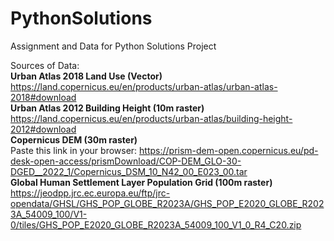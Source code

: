 # PythonSolutions
Assignment and Data for Python Solutions Project

Sources of Data:   
**Urban Atlas 2018 Land Use (Vector)**  
https://land.copernicus.eu/en/products/urban-atlas/urban-atlas-2018#download  
**Urban Atlas 2012 Building Height (10m raster)**   
https://land.copernicus.eu/en/products/urban-atlas/building-height-2012#download   
**Copernicus DEM (30m raster)**  
Paste this link in your browser: https://prism-dem-open.copernicus.eu/pd-desk-open-access/prismDownload/COP-DEM_GLO-30-DGED__2022_1/Copernicus_DSM_10_N42_00_E023_00.tar  
**Global Human Settlement Layer Population Grid (100m raster)**   
https://jeodpp.jrc.ec.europa.eu/ftp/jrc-opendata/GHSL/GHS_POP_GLOBE_R2023A/GHS_POP_E2020_GLOBE_R2023A_54009_100/V1-0/tiles/GHS_POP_E2020_GLOBE_R2023A_54009_100_V1_0_R4_C20.zip   
